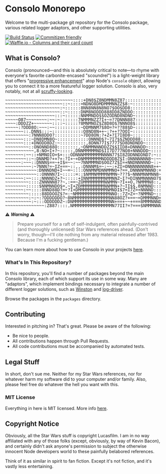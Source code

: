 # Consolo Monorepo

Welcome to the multi-package git repository for the Consolo package, various related logger adaptors, and other supporting utilities.

[![Build Status](https://travis-ci.org/prometheas/consolo-monorepo.svg?branch=master)](https://travis-ci.org/prometheas/consolo-monorepo)
[![Commitizen friendly](https://img.shields.io/badge/commitizen-friendly-brightgreen.svg)](http://commitizen.github.io/cz-cli/)
[![Waffle.io - Columns and their card count](https://badge.waffle.io/prometheas/generator-multistack-tdd-kata.svg?columns=all)](https://waffle.io/prometheas/generator-multistack-tdd-kata)

## What is Consolo?

Consolo (pronounced—and this is absolutely critical to note—to rhyme with everyone's favorite carbonite-encased "scoundrel") is a light-weight library that offers "[progressive enhancement](https://en.wikipedia.org/wiki/Progressive_enhancement)" atop Node's `console` object, allowing you to connect it to a more featureful logger solution.  Consolo is also, very notably, not at all [scruffy-looking](https://www.youtube.com/watch?v=gYoDBX1gobM).

<pre style="line-height:90%;">
~~~~~~~~~~~~~~~~~~~~~~~~~~::::+DN8$Z8NDMMN8Z87::::::::::::::::::::::::::::::::::
~~~~~~~~~~~~~~~~~~~~~~::~::::=NDNO8DMDMMMNNZZ$8:~:::::::::::::::::::::::::::::::
~~~~~~~~~~~~~~~~~~~~~:~::::::8NN8NN8N8NO7$OO$DD8::::::::::::::::::::::::::::::::
~~~~~~~~~~~~~~~~~~~~~::~:::::DNM8NODDD888DD8ZNDDO:::::::::::::::::::::::::::::::
~~~~~~~~~~~~~~~~~~~:::~::::::NNMMNDO$$OZODND8NDND~::::::::::::::::::::::::::::::
~~~~~O87~~~~~~~~:~~:~:::::::7NMMMNZZ7I+~=?7DNNN887::::::::::::::::::::::::::::::
~~~~:DDDZZ+~~~~~~~::::~:::::?8MNMNOZ$Z8D8O$7NNNO8$::::::::::::::::::::::::::::::
~~~~~:?DDD8O:~~~:~~::::::::::~DDMNNM7$8O=?=??88$D~::::::::::::::::::::::::::::::
~~~~~~~::.DNN$:::~::::::::::::O8ND8N++~:?++?7OOI~:::::::::::::::::::::::::::::::
~~~~~~~~~:7NNN8DDO?::::::::::~7DD8ON:?+Z+?I7I8D8~:::::::::::::::::::::::::::::::
~~~~~~~:::~DN8DMN8O~::::::::::::ONNND$?~7I7$$ZNDDD88:::::::::::::::::::::::::::+
~~~~~~~:::+DNODD8DZ:~::::::::::,8DNN77I$7777$D8DNDNDD~:::::::::::::::::::::::~7O
~~~~~~~~~::ONONND88O::::::::,~ONMMNNNDDZZ$$IID8+DNNNDD~::::::::::::::::::~~~~I?$
~~~~~~~~~~~,8:NO=I+?~:::::,DNNMMMMMND$II7D777NO8+NNNDDD~::::::::::::::~=+~=~~I78
~~~~~~~:~~::+NMNOIO+$+:::ODNNNMMMMMMMNNNN77$I8ZODNNDDND7:~:::::::~~=?:~:~~+~++7:
~~~~~~~~::~:DNNMD?++?+:?I+~+DNMMMMMMMNDDDD8Z$I:ONNNNNNN8~:~~=~~~~:=~+:+~~=?++7::
~~~~~~:~~~::DNNN$==~+I$=~~:~~7NNMMMND$OOZ7Z$I=+NNDNNNNND~::~~~:~:~==+~+=+??I88::
~~~~~~~~~~:~7NNN?=~IZ+==~::,,:DNNNM$=~:~~:+ZI=ONNNNNNNNN8++~:~:~=+=+?=?+?ZZ~::::
~~~~~~~~~~~~:DNNNDND+I~~=~::::ONNMNMDNNMMNO+?==,DNNNNMNNND:==~=+=I++7IZ:::::::::
~~~~~~~~~~~~::ONNNN7I~:::::=::$NMMNMMMMNMMN~???$~NNNMNNMNN8~=?7+77?Z~:::::::::::
~~~~~~~:~~::::NNNNDZ+?~:::::+INNMMMMMMNMMNNZ~I?=DINNMNNNNO7$+I7O$:::::::::::::::
~~~~~~~~~::::ZNNNNN87?~,:==~ZOMMMMMMMMNNMMN~?I++O,?NMMMN8::,::::::::::::::::::::
~~~~~~~~:::::$NNMNNDO$=,~I+ZDMMMMMMMMMNNMMN+?~II$$,8NMNND:::::::::::::::::::::::
~~~~~~~:~~::::8NND88D?=~?I+DMMMMMMMMMMMNMNDI$7=I7Z=+NNNND:::::::::::::::::::::::
~~~~~~~~~:::::88DDOOZ$?=:~NMMMMMMMMMMMMMNNO::7Z=Z+~?NMMND~::::::::::::::::::::::
~~~~~~~~~:~:~:?DDDDDDO?~8NMMMMMMMMMMMMMMNN88OZ?+==~=DMMMNND=::::::::::::::::::::
~~~~~~~~~~:~:::ODDDDDZ~:DNMMMMMMMMMMMMMMNN+==+~~+===8MMMNNND8:::::::::::::::::::
~~~~~~~~~~~~~~~:Z887::::,NMMMMMMMMMMMMMMMN77II?=?===$NMMMNNND$::::::::::::::::::
</pre>

⚠️ _**Warning**_ ⚠️

> Prepare yourself for a raft of self-indulgent, often painfully-contrived (and thoroughly unlicensed) Star Wars references ahead.  (Don't worry, though—I'll cite nothing from any material released after 1983.  Because I'm a fucking gentleman.)

You can learn more about how to use Consolo in your projects [here](./packages/consolo/README.md).

### What's In This Repository?

In this repository, you'll find a number of packages beyond the main Consolo library, each of which support its use in some way.  Many are "adaptors", which implement bindings necessary to integrate a number of different logger solutions, such as [Winston](https://www.github.com/winstonjs/winston) and [log-driver](https://www.npmjs.com/package/log-driver).

Browse the packages in the `packages` directory.

## Contributing

Interested in pitching in?  That's great.  Please be aware of the following:

- Be nice to people.
- All contributions happen through Pull Requests.
- All code contributions must be accompanied by automated tests.

## Legal Stuff

In short, don't sue me.  Neither for my Star Wars references, nor for whatever harm my software did to your computer and/or family.  Also, please feel free do whatever the hell you want with this.

### MIT License

Everything in here is MIT licensed.  More info [here](./LICENSE).

## Copyright Notice

Obviously, all the Star Wars stuff is copyright Lucasfilm.  I am in no way affiliated with any of those folks (except, obviously, by way of Kevin Bacon), and certainly didn't ask anyone's permission to subject the otherwise innocent Node developers world to these painfully belabored references.

Think of it as similar in spirit to fan fiction.  Except it's not fiction, and it's vastly less entertaining.

